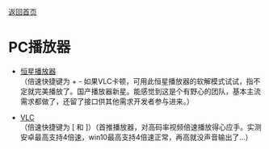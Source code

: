 [返回首页](https://quickvideosharing.github.io/QinYingNote)            
# PC播放器 

* [恒星播放器](https://www.stellarplayer.com/)         
（倍速快捷键为 + - 如果VLC卡顿，可用此恒星播放器的软解模式试试，指不定就完美播放了。国产播放器新星。能感觉到这是个有野心的团队，基本主流需求都做了，还留了接口供其他需求开发者参与进来。）   

* [VLC](https://www.videolan.org)             
（倍速快捷键为 [ 和 ]）（首推播放器，对高码率视频倍速播放得心应手。实测安卓最高支持4倍速，win10最高支持4倍速正常，再高就没声音输出了...）           

    
